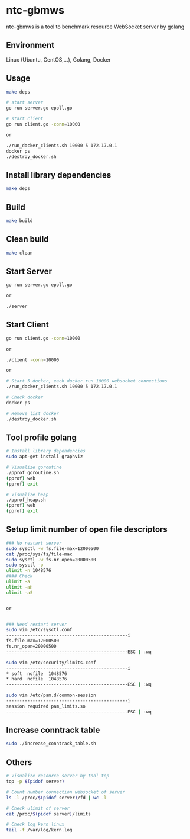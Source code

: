 # ntc-gbmws
ntc-gbmws is a tool to benchmark resource WebSocket server by golang

## Environment
Linux (Ubuntu, CentOS,...), Golang, Docker  

## Usage
```bash
make deps

# start server
go run server.go epoll.go

# start client
go run client.go -conn=10000

or

./run_docker_clients.sh 10000 5 172.17.0.1
docker ps
./destroy_docker.sh
```

## Install library dependencies
```bash
make deps
```

## Build
```bash
make build
```

## Clean build
```bash
make clean
```

## Start Server
```bash
go run server.go epoll.go

or

./server
```

## Start Client
```bash
go run client.go -conn=10000

or

./client -conn=10000

or

# Start 5 docker, each docker run 10000 websocket connections
./run_docker_clients.sh 10000 5 172.17.0.1

# Check docker
docker ps

# Remove list docker
./destroy_docker.sh
```

## Tool profile golang
```bash
# Install library dependencies
sudo apt-get install graphviz

# Visualize goroutine
./pprof_goroutine.sh
(pprof) web
(pprof) exit

# Visualize heap
./pprof_heap.sh
(pprof) web
(pprof) exit
```

## Setup limit number of open file descriptors
```bash
### No restart server
sudo sysctl -w fs.file-max=12000500
cat /proc/sys/fs/file-max
sudo sysctl -w fs.nr_open=20000500
sudo sysctl -p
ulimit -n 1048576
#### Check
ulimit -a
ulimit -aH
ulimit -aS


or


### Need restart server
sudo vim /etc/sysctl.conf
----------------------------------------------i
fs.file-max=12000500
fs.nr_open=20000500
----------------------------------------------ESC | :wq

sudo vim /etc/security/limits.conf
----------------------------------------------i
* soft  nofile  1048576
* hard  nofile  1048576
----------------------------------------------ESC | :wq

sudo vim /etc/pam.d/common-session
----------------------------------------------i
session required pam_limits.so
----------------------------------------------ESC | :wq
```

## Increase conntrack table
```bash
sudo ./increase_conntrack_table.sh
```

## Others
```bash
# Visualize resource server by tool top
top -p $(pidof server)

# Count number connection websocket of server
ls -l /proc/$(pidof server)/fd | wc -l

# Check ulimit of server
cat /proc/$(pidof server)/limits

# Check log kern linux
tail -f /var/log/kern.log
```
